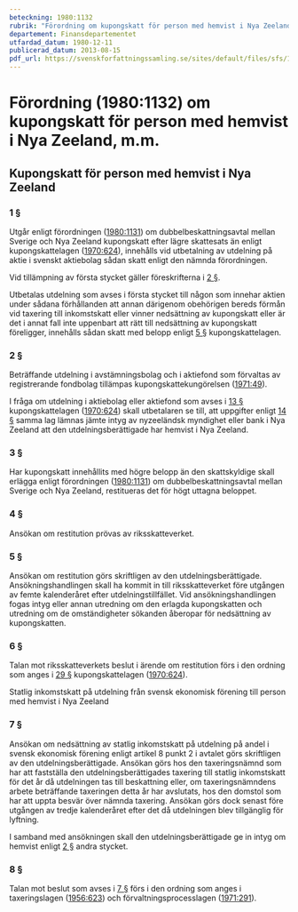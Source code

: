 ```yaml
---
beteckning: 1980:1132
rubrik: "Förordning om kupongskatt för person med hemvist i Nya Zeeland, m.m."
departement: Finansdepartementet
utfardad_datum: 1980-12-11
publicerad_datum: 2013-08-15
pdf_url: https://svenskforfattningssamling.se/sites/default/files/sfs/1980-12/SFS1980-1132.pdf
---
```


# Förordning (1980:1132) om kupongskatt för person med hemvist i Nya Zeeland, m.m.

## Kupongskatt för person med hemvist i Nya Zeeland

### 1 §

Utgår enligt förordningen ([1980:1131](https://selex.se/eli/sfs/1980/1131)) om dubbelbeskattningsavtal mellan Sverige och Nya Zeeland kupongskatt efter lägre skattesats än enligt kupongskattelagen ([1970:624](https://selex.se/eli/sfs/1970/624)), innehålls vid utbetalning av utdelning på aktie i svenskt aktiebolag sådan skatt enligt den nämnda förordningen.

Vid tillämpning av första stycket gäller föreskrifterna i [2 §](#2).

Utbetalas utdelning som avses i första stycket till någon som innehar aktien under sådana förhållanden att annan därigenom obehörigen bereds förmån vid taxering till inkomstskatt eller vinner nedsättning av kupongskatt eller är det i annat fall inte uppenbart att rätt till nedsättning av kupongskatt föreligger, innehålls sådan skatt med belopp enligt [5 §](#5) kupongskattelagen.

### 2 §

Beträffande utdelning i avstämningsbolag och i aktiefond som förvaltas av registrerande fondbolag tillämpas kupongskattekungörelsen ([1971:49](https://selex.se/eli/sfs/1971/49)).

I fråga om utdelning i aktiebolag eller aktiefond som avses i [13 §](#13) kupongskattelagen ([1970:624](https://selex.se/eli/sfs/1970/624)) skall utbetalaren se till, att uppgifter enligt [14 §](#14) samma lag lämnas jämte intyg av nyzeeländsk myndighet eller bank i Nya Zeeland att den utdelningsberättigade har hemvist i Nya Zeeland.

### 3 §

Har kupongskatt innehållits med högre belopp än den skattskyldige skall erlägga enligt förordningen ([1980:1131](https://selex.se/eli/sfs/1980/1131)) om dubbelbeskattningsavtal mellan Sverige och Nya Zeeland, restitueras det för högt uttagna beloppet.

### 4 §

Ansökan om restitution prövas av riksskatteverket.

### 5 §

Ansökan om restitution görs skriftligen av den utdelningsberättigade. Ansökningshandlingen skall ha kommit in till riksskatteverket före utgången av femte kalenderåret efter utdelningstillfället. Vid ansökningshandlingen fogas intyg eller annan utredning om den erlagda kupongskatten och utredning om de omständigheter sökanden åberopar för nedsättning av kupongskatten.

### 6 §

Talan mot riksskatteverkets beslut i ärende om restitution förs i den ordning som anges i [29 §](#29) kupongskattelagen ([1970:624](https://selex.se/eli/sfs/1970/624)).

Statlig inkomstskatt på utdelning från svensk ekonomisk förening till person med hemvist i Nya Zeeland

### 7 §

Ansökan om nedsättning av statlig inkomstskatt på utdelning på andel i svensk ekonomisk förening enligt artikel 8 punkt 2 i avtalet görs skriftligen av den utdelningsberättigade. Ansökan görs hos den taxeringsnämnd som har att fastställa den utdelningsberättigades taxering till statlig inkomstskatt för det år då utdelningen tas till beskattning eller, om taxeringsnämndens arbete beträffande taxeringen detta år har avslutats, hos den domstol som har att uppta besvär över nämnda taxering. Ansökan görs dock senast före utgången av tredje kalenderåret efter det då utdelningen blev tillgänglig för lyftning.

I samband med ansökningen skall den utdelningsberättigade ge in intyg om hemvist enligt [2 §](#2) andra stycket.

### 8 §

Talan mot beslut som avses i [7 §](#7) förs i den ordning som anges i taxeringslagen ([1956:623](https://selex.se/eli/sfs/1956/623)) och förvaltningsprocesslagen ([1971:291](https://selex.se/eli/sfs/1971/291)).